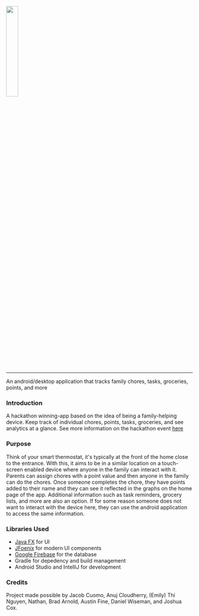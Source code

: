 <img style="width: 25%" src="https://i.imgur.com/On8vsf6.png"/>

---


An android/desktop application that tracks family chores, tasks, groceries, points, and more

### Introduction

A hackathon winning-app based on the idea of being a family-helping device. Keep track of individual chores, points, tasks, groceries, and see analytics at a glance. See more information on the hackathon event [here](https://devpost.com/software/fam)

### Purpose

Think of your smart thermostat, it's typically at the front of the home close to the entrance. With this, it aims to be in a similar location on a touch-screen enabled device where 
anyone in the family can interact with it. Parents can assign chores with a point value and then anyone in the family can do the chores. Once someone completes the chore, they have
points added to their name and they can see it reflected in the graphs on the home page of the app. Additional information such as task reminders, grocery lists, and more are also an option. If for some reason someone does not want to interact with the device here,
they can use the android application to access the same information. 

### Libraries Used
- [Java FX](https://openjfx.io/) for UI
- [JFoenix](http://www.jfoenix.com/) for modern UI components
- [Google Firebase](https://firebase.google.com/) for the database
- Gradle for depedency and build management
- Android Studio and IntelliJ for development

### Credits
Project made possible by Jacob Cuomo, Anuj Cloudherry, (Emily) Thi Nguyen, Nathan, Brad Arnold, Austin Fine, Daniel Wiseman, and Joshua Cox.
